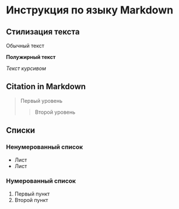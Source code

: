 # Инструкция по языку Markdown

## Стилизация текста

Обычный текст

**Полужирный текст**

*Текст курсивом*
## Citation in Markdown
> Первый уровень
>> Второй уровень

## Списки
### Ненумерованный список
* Лист
* Лист

### Нумерованный список
1. Первый пункт
2. Второй пункт


